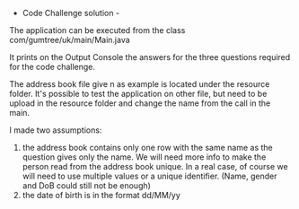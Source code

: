 - Code Challenge solution -

The application can be executed from the class com/gumtree/uk/main/Main.java

It prints on the Output Console the answers for the three questions required for the code challenge.

The address book file give n as example is located under the resource folder. It's possible to test the application on other file,
but need to be upload in the resource folder and change the name from the call in the main.

I made two assumptions:
1) the address book contains only one row with the same name as the question gives only the name. We will need more info to make the person read from the address book unique.
  In a real case, of course we will need to use multiple values or a unique identifier.
  (Name, gender and DoB could still not be enough)
2) the date of birth is in the format dd/MM/yy